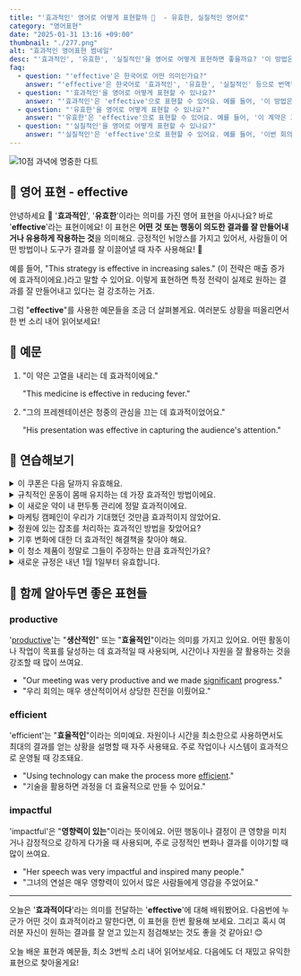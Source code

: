 ```yaml
---
title: "'효과적인' 영어로 어떻게 표현할까 🎯  - 유효한, 실질적인 영어로"
category: "영어표현"
date: "2025-01-31 13:16 +09:00"
thumbnail: "./277.png"
alt: "효과적인 영어표현 썸네일"
desc: "'효과적인', '유효한', '실질적인'을 영어로 어떻게 표현하면 좋을까요? '이 방법은 정말 효과적이야', '이 계약은 3개월 동안 유효해' 등을 영어로 표현하는 법을 배워봅시다. 다양한 예문을 통해서 연습하고 본인의 표현으로 만들어 보세요."
faq:
  - question: "'effective'은 한국어로 어떤 의미인가요?"
    answer: "'effective'은 한국어로 '효과적인', '유효한', '실질적인' 등으로 번역될 수 있습니다. 어떤 것이 목표를 달성하거나 원하는 결과를 가져오는 데 성공적일 때 사용됩니다."
  - question: "'효과적인'을 영어로 어떻게 표현할 수 있나요?"
    answer: "'효과적인'은 'effective'으로 표현할 수 있어요. 예를 들어, '이 방법은 정말 효과적이야'는 'This method is really effective'로 말할 수 있어요."
  - question: "'유효한'을 영어로 어떻게 표현할 수 있나요?"
    answer: "'유효한'은 'effective'으로 표현할 수 있어요. 예를 들어, '이 계약은 3개월 동안 유효해'는 'This contract is effective for three months'로 말할 수 있어요."
  - question: "'실질적인'을 영어로 어떻게 표현할 수 있나요?"
    answer: "'실질적인'은 'effective'으로 표현할 수 있어요. 예를 들어, '이번 회의는 실질적인 논의가 있었어'는 'The meeting had effective discussions'로 표현할 수 있어요."
---
```


![10점 과녁에 명중한 다트](./277-1.jpg)

## 🌟 영어 표현 - effective

안녕하세요 👋 '**효과적인**', '**유효한**'이라는 의미를 가진 영어 표현을 아시나요? 바로 '**effective**'라는 표현이에요! 이 표현은 **어떤 것 또는 행동이 의도한 결과를 잘 만들어내거나 유용하게 작용하는 것**을 의미해요. 긍정적인 뉘앙스를 가지고 있어서, 사람들이 어떤 방법이나 도구가 결과를 잘 이끌어낼 때 자주 사용해요! 🚀

예를 들어, "This strategy is effective in increasing sales." (이 전략은 매출 증가에 효과적이에요.)라고 말할 수 있어요. 이렇게 표현하면 특정 전략이 실제로 원하는 결과를 잘 만들어내고 있다는 걸 강조하는 거죠.

<script async src="https://pagead2.googlesyndication.com/pagead/js/adsbygoogle.js?client=ca-pub-1465612013356152"
     crossorigin="anonymous"></script>
<!-- engple-horizontal-ad -->

<ins class="adsbygoogle"
     style="display:block"
     data-ad-client="ca-pub-1465612013356152"
     data-ad-slot="2106896038"
     data-ad-format="auto"
     data-full-width-responsive="true"></ins>

<script>
     (adsbygoogle = window.adsbygoogle || []).push({});
</script>

그럼 "**effective**"를 사용한 예문들을 조금 더 살펴볼게요. 여러분도 상황을 떠올리면서 한 번 소리 내어 읽어보세요!

## 📖 예문

1. "이 약은 고열을 내리는 데 효과적이에요."

   "This medicine is effective in reducing fever."

2. "그의 프레젠테이션은 청중의 관심을 끄는 데 효과적이었어요."

   "His presentation was effective in capturing the audience's attention."

## 💬 연습해보기

<details>
<summary>이 쿠폰은 다음 달까지 유효해요.</summary>
<span>This coupon is effective until the end of next month.</span>
</details>

<details>
<summary>규칙적인 운동이 몸매 유지하는 데 가장 효과적인 방법이에요.</summary>
<span>Regular exercise is the most effective way to <a href="/blog/in-english/119.stay/">stay in shape</a>.</span>
</details>

<details>
<summary>이 새로운 약이 내 편두통 관리에 정말 효과적이에요.</summary>
<span>This new medication has been really effective in managing my migraines.</span>
</details>

<details>
<summary>마케팅 캠페인이 우리가 기대했던 것만큼 효과적이지 않았어요.</summary>
<span>The marketing campaign wasn't as effective as we hoped it would be.</span>
</details>

<details>
<summary>정원에 있는 잡초를 처리하는 효과적인 방법을 찾았어요?</summary>
<span>Have you found an effective way to deal with those weeds in your garden?</span>
</details>

<details>
<summary>기후 변화에 대한 더 효과적인 해결책을 찾아야 해요.</summary>
<span>We need to <a href="/blog/아이디어를-생각하다-영어표현/">come up with</a> more effective solutions to climate change.</span>
</details>

<details>
<summary>이 청소 제품이 정말로 그들이 주장하는 만큼 효과적인가요?</summary>
<span>Is this cleaning product really as effective as they claim?</span>
</details>

<details>
<summary>새로운 규정은 내년 1월 1일부터 유효합니다.</summary>
<span>The new regulations will be effective from January 1st next year.</span>
</details>

## 🤝 함께 알아두면 좋은 표현들

### productive

'[productive](/blog/in-english/287.productive/)'는 "**생산적인**" 또는 "**효율적인**"이라는 의미를 가지고 있어요. 어떤 활동이나 작업이 목표를 달성하는 데 효과적일 때 사용되며, 시간이나 자원을 잘 활용하는 것을 강조할 때 많이 쓰여요.

- "Our meeting was very productive and we made [significant](/blog/in-english/285.significant/) progress."
- "우리 회의는 매우 생산적이어서 상당한 진전을 이뤘어요."

### efficient

'efficient'는 "**효율적인**"이라는 의미예요. 자원이나 시간을 최소한으로 사용하면서도 최대의 결과를 얻는 상황을 설명할 때 자주 사용돼요. 주로 작업이나 시스템이 효과적으로 운영될 때 강조돼요.

- "Using technology can make the process more [efficient](/blog/in-english/286.efficient/)."
- "기술을 활용하면 과정을 더 효율적으로 만들 수 있어요."

### impactful

'impactful'은 "**영향력이 있는**"이라는 뜻이에요. 어떤 행동이나 결정이 큰 영향을 미치거나 감정적으로 강하게 다가올 때 사용되며, 주로 긍정적인 변화나 결과를 이야기할 때 많이 쓰여요.

- "Her speech was very impactful and inspired many people."
- "그녀의 연설은 매우 영향력이 있어서 많은 사람들에게 영감을 주었어요."

---

오늘은 '**효과적이다**'라는 의미를 전달하는 '**effective**'에 대해 배워봤어요. 다음번에 누군가 어떤 것이 효과적이라고 말한다면, 이 표현을 한번 활용해 보세요. 그리고 혹시 여러분 자신이 원하는 결과를 잘 얻고 있는지 점검해보는 것도 좋을 것 같아요! 😊

오늘 배운 표현과 예문들, 최소 3번씩 소리 내어 읽어보세요. 다음에도 더 재밌고 유익한 표현으로 찾아올게요!
